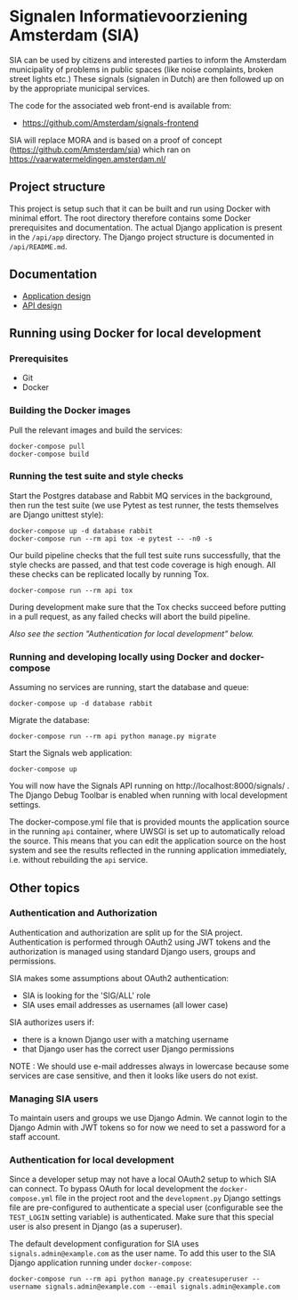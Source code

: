 # Signalen Informatievoorziening Amsterdam (SIA)
SIA can be used by citizens and interested parties to inform the Amsterdam
municipality of problems in public spaces (like noise complaints,
broken street lights etc.) These signals (signalen in Dutch) are then followed
up on by the appropriate municipal services.

The code for the associated web front-end is available from:
- https://github.com/Amsterdam/signals-frontend

SIA will replace MORA and is based on a proof of concept (https://github.com/Amsterdam/sia)
which ran on https://vaarwatermeldingen.amsterdam.nl/


## Project structure
This project is setup such that it can be built and run using Docker with minimal
effort. The root directory therefore contains some Docker prerequisites and documentation.
The actual Django application is present in the `/api/app` directory. The Django project
structure is documented in `/api/README.md`.


## Documentation
- [Application design](docs/application-design.md) 
- [API design](docs/api-design.md) 


## Running using Docker for local development
### Prerequisites
* Git
* Docker


### Building the Docker images
Pull the relevant images and build the services:
```
docker-compose pull
docker-compose build
```


### Running the test suite and style checks
Start the Postgres database and Rabbit MQ services in the background, then run the test
suite (we use Pytest as test runner, the tests themselves are Django unittest style):
```
docker-compose up -d database rabbit
docker-compose run --rm api tox -e pytest -- -n0 -s
```

Our build pipeline checks that the full test suite runs successfully, that the style
checks are passed, and that test code coverage is high enough. All these checks can
be replicated locally by running Tox.
```
docker-compose run --rm api tox
```

During development make sure that the Tox checks succeed before putting in a pull
request, as any failed checks will abort the build pipeline.

*Also see the section "Authentication for local development" below.*

### Running and developing locally using Docker and docker-compose
Assuming no services are running, start the database and queue:
```
docker-compose up -d database rabbit
```

Migrate the database:
```
docker-compose run --rm api python manage.py migrate
```

Start the Signals web application:
```
docker-compose up
```

You will now have the Signals API running on http://localhost:8000/signals/ .
The Django Debug Toolbar is enabled when running with local development settings.

The docker-compose.yml file that is provided mounts the application source in the
running `api` container, where UWSGI is set up to automatically reload the source.
This means that you can edit the application source on the host system and see the
results reflected in the running application immediately, i.e. without rebuilding
the `api` service.


## Other topics
### Authentication and Authorization

Authentication and authorization are split up for the SIA project. Authentication
is performed through OAuth2 using JWT tokens and the authorization is managed
using standard Django users, groups and permissions.

SIA makes some assumptions about OAuth2 authentication:
- SIA is looking for the 'SIG/ALL' role
- SIA uses email addresses as usernames (all lower case)

SIA authorizes users if:
- there is a known Django user with a matching username
- that Django user has the correct user Django permissions

NOTE : We should use e-mail addresses always in lowercase because some services 
are case sensitive, and then it looks like users do not exist. 


### Managing SIA users

To maintain users and groups we use Django Admin. We cannot login to the Django
Admin with JWT tokens so for now we need to set a password for a staff account.


### Authentication for local development

Since a developer setup may not have a local OAuth2 setup to which SIA can
connect. To bypass OAuth for local development the `docker-compose.yml` file
in the project root and the `development.py` Django settings file are 
pre-configured to authenticate a special user (configurable see the `TEST_LOGIN`
setting variable) is authenticated. Make sure that this special user is also
present in Django (as a superuser).

The default development configuration for SIA uses `signals.admin@example.com`
as the user name. To add this user to the SIA Django application running 
under `docker-compose`:
```
docker-compose run --rm api python manage.py createsuperuser --username signals.admin@example.com --email signals.admin@example.com
```
